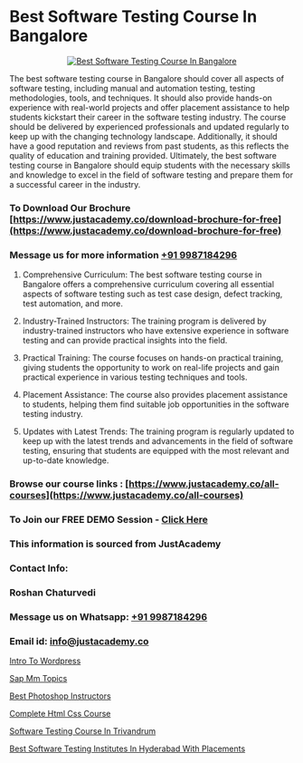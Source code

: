 # Best Software Testing Course In Bangalore

<p align="center">
  <a href="https://justacademy.co/program-detail/software-testing">
    <img src="https://justacademy.co/storage2/program_images/1704700438.webp" alt="Best Software Testing Course In Bangalore">
  </a>
</p>


The best software testing course in Bangalore should cover all aspects of software testing, including manual and automation testing, testing methodologies, tools, and techniques. It should also provide hands-on experience with real-world projects and offer placement assistance to help students kickstart their career in the software testing industry. The course should be delivered by experienced professionals and updated regularly to keep up with the changing technology landscape. Additionally, it should have a good reputation and reviews from past students, as this reflects the quality of education and training provided. Ultimately, the best software testing course in Bangalore should equip students with the necessary skills and knowledge to excel in the field of software testing and prepare them for a successful career in the industry.
### To Download Our Brochure [https://www.justacademy.co/download-brochure-for-free](https://www.justacademy.co/download-brochure-for-free)
### Message us for more information [+91 9987184296](https://api.whatsapp.com/send?phone=919987184296)
1) Comprehensive Curriculum: The best software testing course in Bangalore offers a comprehensive curriculum covering all essential aspects of software testing such as test case design, defect tracking, test automation, and more.

2) Industry-Trained Instructors: The training program is delivered by industry-trained instructors who have extensive experience in software testing and can provide practical insights into the field.

3) Practical Training: The course focuses on hands-on practical training, giving students the opportunity to work on real-life projects and gain practical experience in various testing techniques and tools.

4) Placement Assistance: The course also provides placement assistance to students, helping them find suitable job opportunities in the software testing industry.

5) Updates with Latest Trends: The training program is regularly updated to keep up with the latest trends and advancements in the field of software testing, ensuring that students are equipped with the most relevant and up-to-date knowledge.

### Browse our course links : [https://www.justacademy.co/all-courses](https://www.justacademy.co/all-courses) 
### To Join our FREE DEMO Session - [Click Here](https://www.justacademy.co/register-for-course-demo)


### This information is sourced from JustAcademy
### Contact Info:
### Roshan Chaturvedi
### Message us on Whatsapp: [+91 9987184296](https://api.whatsapp.com/send?phone=919987184296)
### Email id: [info@justacademy.co](mailto:info@justacademy.co)
                
[Intro To Wordpress](https://www.linkedin.com/pulse/intro-wordpress-justacademy-berlin-r17fc/)

[Sap Mm Topics](https://www.linkedin.com/pulse/sap-mm-topics-justacademy-berlin-wxspc?trackingId=OGxjPFr4EOEhTCzzZnuHeg%3D%3D&lipi=urn%3Ali%3Apage%3Ad_flagship3_company_admin%3BYf0bh%2BAUR9ioxIsyYDfCpA%3D%3D)

[Best Photoshop Instructors](https://medium.com/@justacademytraining/best-photoshop-instructors-4589c3835f7a)

[Complete Html Css Course](https://medium.com/@ranemanish460/complete-html-css-course-623a27395e17)

[Software Testing Course In Trivandrum](https://justacademyin.github.io/Articles/Software-Testing-Course-In-Trivandrum)

[Best Software Testing Institutes In Hyderabad With Placements](https://justacademyin.github.io/Articles/Best-Software-Testing-Institutes-In-Hyderabad-With-Placements)

